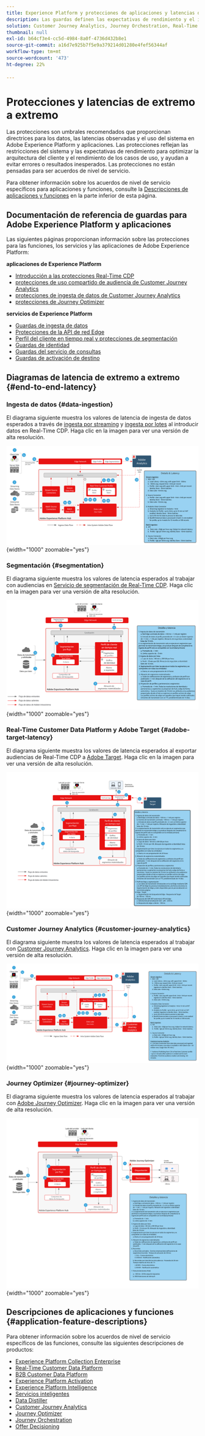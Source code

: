 ```yaml
---
title: Experience Platform y protecciones de aplicaciones y latencias de extremo a extremo
description: Las guardas definen las expectativas de rendimiento y el impacto para los componentes y servicios dentro de Adobe Experience Platform y las aplicaciones
solution: Customer Journey Analytics, Journey Orchestration, Real-Time Customer Data Platform
thumbnail: null
exl-id: b64cf3e4-cc5d-4984-8a0f-4736d432b8e1
source-git-commit: a16d7e925b7f5e9a379214d01280e4fef56344af
workflow-type: tm+mt
source-wordcount: '473'
ht-degree: 22%

---
```


# Protecciones y latencias de extremo a extremo

Las protecciones son umbrales recomendados que proporcionan directrices para los datos, las latencias observadas y el uso del sistema en Adobe Experience Platform y aplicaciones. Las protecciones reflejan las restricciones del sistema y las expectativas de rendimiento para optimizar la arquitectura del cliente y el rendimiento de los casos de uso, y ayudan a evitar errores o resultados inesperados. Las protecciones no están pensadas para ser acuerdos de nivel de servicio.

Para obtener información sobre los acuerdos de nivel de servicio específicos para aplicaciones y funciones, consulte la [Descripciones de aplicaciones y funciones](#application-feature-descriptions) en la parte inferior de esta página.


## Documentación de referencia de guardas para Adobe Experience Platform y aplicaciones

Las siguientes páginas proporcionan información sobre las protecciones para las funciones, los servicios y las aplicaciones de Adobe Experience Platform:

**aplicaciones de Experience Platform**

* [Introducción a las protecciones Real-Time CDP](https://experienceleague.adobe.com/docs/experience-platform/rtcdp/guardrails/overview.html)
* [protecciones de uso compartido de audiencia de Customer Journey Analytics](https://experienceleague.adobe.com/docs/analytics-platform/using/cja-components/audiences/publish.html#latency)
* [protecciones de ingesta de datos de Customer Journey Analytics](https://experienceleague.adobe.com/docs/experience-platform/sources/connectors/adobe-applications/analytics.html#what-is-the-expected-latency-for-analytics-data-on-platform%3F)
* [protecciones de Journey Optimizer](https://experienceleague.adobe.com/docs/journey-optimizer/using/get-started/guardrails.html)

**servicios de Experience Platform**

* [Guardas de ingesta de datos](https://experienceleague.adobe.com/docs/experience-platform/ingestion/guardrails.html)
* [Protecciones de la API de red Edge](https://experienceleague.adobe.com/docs/experience-platform/edge-network-server-api/guardrails.html)
* [Perfil del cliente en tiempo real y protecciones de segmentación](https://experienceleague.adobe.com/docs/experience-platform/profile/guardrails.html?lang=es)
* [Guardas de identidad](https://experienceleague.adobe.com/docs/experience-platform/identity/guardrails.html?lang=es)
* [Guardas del servicio de consultas](https://experienceleague.adobe.com/docs/experience-platform/query/guardrails.html?lang=es)
* [Guardas de activación de destino](https://experienceleague.adobe.com/docs/experience-platform/destinations/guardrails.html?lang=es)

## Diagramas de latencia de extremo a extremo {#end-to-end-latency}

### Ingesta de datos {#data-ingestion}

El diagrama siguiente muestra los valores de latencia de ingesta de datos esperados a través de [ingesta por streaming](https://experienceleague.adobe.com/docs/experience-platform/ingestion/streaming/overview.html) y [ingesta por lotes](https://experienceleague.adobe.com/docs/experience-platform/ingestion/batch/getting-started.html?lang=es) al introducir datos en Real-Time CDP. Haga clic en la imagen para ver una versión de alta resolución.

![Información general visual de alto nivel sobre la ingesta de datos.](/help/blueprints/experience-platform/deployment/assets/aep_data_flow_guardrails.svg "Introducción visual de alto nivel a la ingesta de datos y valores de latencia"){width="1000" zoomable="yes"}

### Segmentación {#segmentation}

El diagrama siguiente muestra los valores de latencia esperados al trabajar con audiencias en [Servicio de segmentación de Real-Time CDP](https://experienceleague.adobe.com/docs/experience-platform/segmentation/home.html?lang=es). Haga clic en la imagen para ver una versión de alta resolución.

![Resumen visual de alto nivel de segmentación.](/help/blueprints/experience-platform/deployment/assets/segmentation_guardrails.svg "Información general visual de alto nivel de segmentación y valores de latencia"){width="1000" zoomable="yes"}

### Real-Time Customer Data Platform y Adobe Target {#adobe-target-latency}

El diagrama siguiente muestra los valores de latencia esperados al exportar audiencias de Real-Time CDP a [Adobe Target](https://experienceleague.adobe.com/docs/experience-platform/destinations/catalog/personalization/adobe-target-connection.html?lang=es). Haga clic en la imagen para ver una versión de alta resolución.

![Información general visual de alto nivel sobre la exportación a Adobe Target.](/help/blueprints/experience-platform/deployment/assets/RTCDP_Target_guardrails.svg "Exportar audiencias a valores de latencia e información general visual de alto nivel de Adobe Target"){width="1000" zoomable="yes"}

### Customer Journey Analytics     {#customer-journey-analytics}

El diagrama siguiente muestra los valores de latencia esperados al trabajar con [Customer Journey Analytics](https://experienceleague.adobe.com/docs/analytics-platform/using/cja-overview/cja-overview.html?lang=en). Haga clic en la imagen para ver una versión de alta resolución.

![Información general sobre el trabajo con Customer Journey Analytics visual de alto nivel.](/help/blueprints/experience-platform/deployment/assets/CJA_guardrails.svg "Uso de valores de latencia e información general visual de alto nivel de Customer Journey Analytics"){width="1000" zoomable="yes"}

### Journey Optimizer   {#journey-optimizer}

El diagrama siguiente muestra los valores de latencia esperados al trabajar con [Adobe Journey Optimizer](https://experienceleague.adobe.com/docs/journey-optimizer/using/get-started/get-started.html?lang=en). Haga clic en la imagen para ver una versión de alta resolución.

![Información general visual de alto nivel sobre el uso de Adobe Journey Optimizer.](/help/blueprints/experience-platform/deployment/assets/AJO_guardrails.svg "Uso de valores de latencia e información general visual de alto nivel de Adobe Journey Optimizer"){width="1000" zoomable="yes"}

## Descripciones de aplicaciones y funciones {#application-feature-descriptions}

Para obtener información sobre los acuerdos de nivel de servicio específicos de las funciones, consulte las siguientes descripciones de productos:

* [Experience Platform Collection Enterprise](https://helpx.adobe.com/es/legal/product-descriptions/adobe-experience-platform-collection-enterprise.html)
* [Real-Time Customer Data Platform](https://helpx.adobe.com/es/legal/product-descriptions/real-time-customer-data-platform.html)
* [B2B Customer Data Platform](https://helpx.adobe.com/es/legal/product-descriptions/adobe-experience-platform-b2b.html)
* [Experience Platform Activation](https://helpx.adobe.com/es/legal/product-descriptions/adobe-experience-platform0.html)
* [Experience Platform Intelligence](https://helpx.adobe.com/es/legal/product-descriptions/adobe-experience-platform-intelligence---product-description.html)
* [Servicios inteligentes](https://helpx.adobe.com/es/legal/product-descriptions/intelligent-services.html)
* [Data Distiller](https://helpx.adobe.com/es/legal/product-descriptions/data-distiller.html)
* [Customer Journey Analytics](https://helpx.adobe.com/es/legal/product-descriptions/customer-journey-analytics.html)
* [Journey Optimizer](https://helpx.adobe.com/es/legal/product-descriptions/adobe-journey-optimizer.html)
* [Journey Orchestration](https://helpx.adobe.com/es/legal/product-descriptions/journey-orchestration.html)
* [Offer Decisioning](https://helpx.adobe.com/es/legal/product-descriptions/offer-decisioning-app-service.html)
